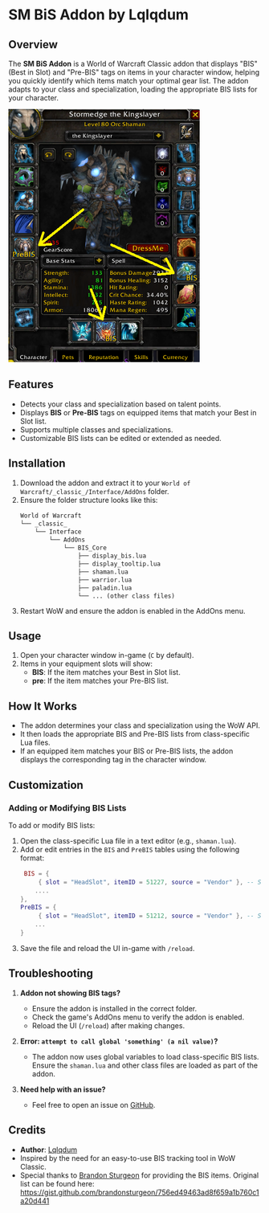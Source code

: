 # SM BiS Addon by Lqlqdum

## Overview
The **SM BiS Addon** is a World of Warcraft Classic addon that displays "BIS" (Best in Slot) and "Pre-BIS" tags on items in your character window, helping you quickly identify which items match your optimal gear list. The addon adapts to your class and specialization, loading the appropriate BIS lists for your character.

<img src="images/bis_overlay.png"/>

## Features
- Detects your class and specialization based on talent points.
- Displays **BIS** or **Pre-BIS** tags on equipped items that match your Best in Slot list.
- Supports multiple classes and specializations.
- Customizable BIS lists can be edited or extended as needed.

## Installation
1. Download the addon and extract it to your `World of Warcraft/_classic_/Interface/AddOns` folder.
2. Ensure the folder structure looks like this:
   ```
   World of Warcraft
   └── _classic_
       └── Interface
           └── AddOns
               └── BIS_Core
                   ├── display_bis.lua
                   ├── display_tooltip.lua
                   ├── shaman.lua
                   ├── warrior.lua
                   ├── paladin.lua
                   └── ... (other class files)
   ```
3. Restart WoW and ensure the addon is enabled in the AddOns menu.

## Usage
1. Open your character window in-game (`C` by default).
2. Items in your equipment slots will show:
   - **BIS**: If the item matches your Best in Slot list.
   - **pre**: If the item matches your Pre-BIS list.

## How It Works
- The addon determines your class and specialization using the WoW API.
- It then loads the appropriate BIS and Pre-BIS lists from class-specific Lua files.
- If an equipped item matches your BIS or Pre-BIS lists, the addon displays the corresponding tag in the character window.

## Customization
### Adding or Modifying BIS Lists
To add or modify BIS lists:
1. Open the class-specific Lua file in a text editor (e.g., `shaman.lua`).
2. Add or edit entries in the `BIS` and `PreBIS` tables using the following format:
   ```lua
    BIS = {
        { slot = "HeadSlot", itemID = 51227, source = "Vendor" }, -- Sanctified Ymirjar Lord's Helmet (heroic)
       ....
   },
   PreBIS = {
        { slot = "HeadSlot", itemID = 51212, source = "Vendor" }, -- Sanctified Ymirjar Lord's Helmet (normal)
       ...
   }
   ```
3. Save the file and reload the UI in-game with `/reload`.

## Troubleshooting
1. **Addon not showing BIS tags?**
   - Ensure the addon is installed in the correct folder.
   - Check the game's AddOns menu to verify the addon is enabled.
   - Reload the UI (`/reload`) after making changes.

2. **Error: `attempt to call global 'something' (a nil value)`?**
   - The addon now uses global variables to load class-specific BIS lists. Ensure the `shaman.lua` and other class files are loaded as part of the addon.

3. **Need help with an issue?**
   - Feel free to open an issue on [GitHub](https://github.com/stlevkov/BIS_Core).

## Credits
- **Author**: [Lqlqdum](https://github.com/stlevkov)
- Inspired by the need for an easy-to-use BIS tracking tool in WoW Classic.
- Special thanks to [Brandon Sturgeon](https://gist.github.com/brandonsturgeon) for providing the BIS items. Original list can be found here: https://gist.github.com/brandonsturgeon/756ed49463ad8f659a1b760c1a20d441
